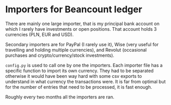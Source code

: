 # Importers for Beancount ledger

There are mainly one large importer, that is my principal bank account on which 
I rarely have investments or open positions. That account holds 3 currencies 
(PLN, EUR and USD).

Secondary importers are for PayPal (I rarely use it), Wise (very useful for 
travelling and holding multiple currencies), and Revolut (occasional purchases 
and crypto/currency/stock investments).

`config.py` is used to call one by one the importers. Each importer file has a 
specific function to import its own currency. They had to be separated 
otherwise it would have been way hard with some csv exports to understand in 
what currency the transactions were. It is far from optimal but for the number 
of entries that need to be processed, it is fast enough.

Roughly every two months all the importers are ran.
